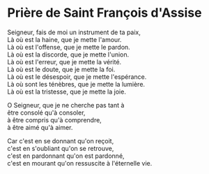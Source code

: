 # Prière de Saint François d'Assise

Seigneur, fais de moi un instrument de ta paix,<br/>
Là où est la haine, que je mette l'amour.<br/>
Là où est l'offense, que je mette le pardon.<br/>
Là où est la discorde, que je mette l'union.<br/>
Là où est l'erreur, que je mette la vérité.<br/>
Là où est le doute, que je mette la foi.<br/>
Là où est le désespoir, que je mette l'espérance.<br/>
Là où sont les ténèbres, que je mette la lumière.<br/>
Là où est la tristesse, que je mette la joie.<br/>

O Seigneur, que je ne cherche pas tant à<br/>
être consolé qu'à consoler,<br/>
à être compris qu'à comprendre,<br/>
à être aimé qu'à aimer.<br/>

Car c'est en se donnant qu'on reçoit,<br/>
c'est en s'oubliant qu'on se retrouve,<br/>
c'est en pardonnant qu'on est pardonné,<br/>
c'est en mourant qu'on ressuscite à l'éternelle vie.
